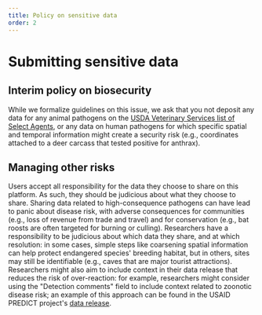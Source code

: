 ```yaml
---
title: Policy on sensitive data
order: 2
---
```


# Submitting sensitive data 

## Interim policy on biosecurity

While we formalize guidelines on this issue, we ask that you not deposit any data for any animal pathogens on the [USDA Veterinary Services list of Select Agents](https://www.selectagents.gov/sat/list.htm), or any data on human pathogens for which specific spatial and temporal information might create a security risk (e.g., coordinates attached to a deer carcass that tested positive for anthrax). 

## Managing other risks

Users accept all responsibility for the data they choose to share on this platform. As such, they should be judicious about what they choose to share. Sharing data related to high-consequence pathogens can have lead to panic about disease risk, with adverse consequences for communities (e.g., loss of revenue from trade and travel) and for conservation (e.g., bat roosts are often targeted for burning or culling). Researchers have a responsibility to be judicious about which data they share, and at which resolution: in some cases, simple steps like coarsening spatial information can help protect endangered species' breeding habitat, but in others, sites may still be identifiable (e.g., caves that are major tourist attractions). Researchers might also aim to include context in their data release that reduces the risk of over-reaction: for example, researchers might consider using the "Detection comments" field to include context related to zoonotic disease risk; an example of this approach can be found in the USAID PREDICT project's [data release](https://data.usaid.gov/Global-Health-Security-in-Development-GHSD-/PREDICT-Emerging-Pandemic-Threats-Project/tqea-hwmr).
